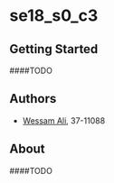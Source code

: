 # se18_s0_c3

## Getting Started
####TODO

## Authors
- [Wessam Ali](https://github.com/wessam611), 37-11088

## About
####TODO